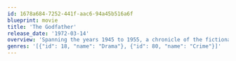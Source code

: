 ```yaml
---
id: 1678a684-7252-441f-aac6-94a45b516a6f
blueprint: movie
title: 'The Godfather'
release_date: '1972-03-14'
overview: 'Spanning the years 1945 to 1955, a chronicle of the fictional Italian-American Corleone crime family. When organized crime family patriarch, Vito Corleone barely survives an attempt on his life, his youngest son, Michael steps in to take care of the would-be killers, launching a campaign of bloody revenge.'
genres: '[{"id": 18, "name": "Drama"}, {"id": 80, "name": "Crime"}]'
---
```

